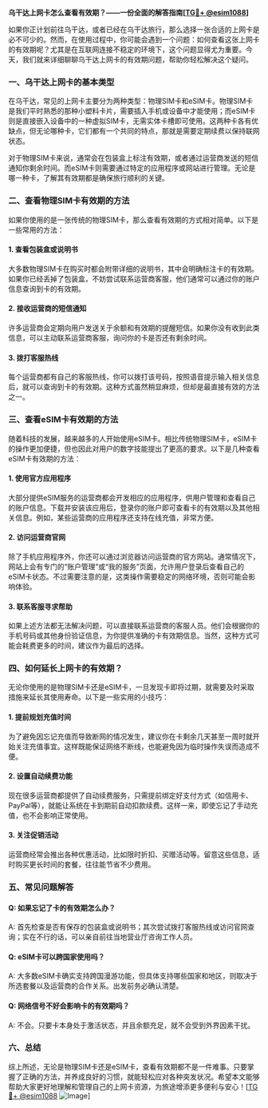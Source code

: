 **乌干达上网卡怎么查看有效期？——一份全面的解答指南[[TG💪+ @esim1088](https://t.me/s/esim1088)]**

如果你正计划前往乌干达，或者已经在乌干达旅行，那么选择一张合适的上网卡是必不可少的。然而，在使用过程中，你可能会遇到一个问题：如何查看这张上网卡的有效期呢？尤其是在互联网连接不稳定的环境下，这个问题显得尤为重要。今天，我们就来详细聊聊乌干达上网卡的有效期问题，帮助你轻松解决这个疑问。

### 一、乌干达上网卡的基本类型

在乌干达，常见的上网卡主要分为两种类型：物理SIM卡和eSIM卡。物理SIM卡是我们平时熟悉的那种小塑料卡片，需要插入手机或设备中才能使用；而eSIM卡则是直接嵌入设备中的一种虚拟SIM卡，无需实体卡槽即可使用。这两种卡各有优缺点，但无论哪种卡，它们都有一个共同的特点，那就是需要定期续费以保持联网状态。

对于物理SIM卡来说，通常会在包装盒上标注有效期，或者通过运营商发送的短信通知你剩余时间。而eSIM卡则需要通过特定的应用程序或网站进行管理。无论是哪一种卡，了解其有效期都是确保旅行顺利的关键。

### 二、查看物理SIM卡有效期的方法

如果你使用的是一张传统的物理SIM卡，那么查看有效期的方式相对简单。以下是一些常用的方法：

#### 1. 查看包装盒或说明书

大多数物理SIM卡在购买时都会附带详细的说明书，其中会明确标注卡的有效期。如果你已经丢掉了包装盒，不妨尝试联系运营商客服，他们通常可以通过你的账户信息查询到卡的有效期。

#### 2. 接收运营商的短信通知

许多运营商会定期向用户发送关于余额和有效期的提醒短信。如果你没有收到此类信息，可以主动联系运营商客服，询问你的卡是否还有剩余时间。

#### 3. 拨打客服热线

每个运营商都有自己的客服热线，你可以拨打该号码，按照语音提示输入相关信息后，就可以查询到卡的有效期。这种方式虽然稍显麻烦，但却是最直接有效的方法之一。

### 三、查看eSIM卡有效期的方法

随着科技的发展，越来越多的人开始使用eSIM卡。相比传统物理SIM卡，eSIM卡的操作更加便捷，但也因此对用户的数字技能提出了更高的要求。以下是几种查看eSIM卡有效期的方法：

#### 1. 使用官方应用程序

大部分提供eSIM服务的运营商都会开发相应的应用程序，供用户管理和查看自己的账户信息。下载并安装该应用后，登录你的账户即可查看卡的有效期以及其他相关信息。例如，某些运营商的应用程序还支持在线充值，非常方便。

#### 2. 访问运营商官网

除了手机应用程序外，你还可以通过浏览器访问运营商的官方网站。通常情况下，网站上会有专门的“账户管理”或“我的服务”页面，允许用户登录后查看自己的eSIM卡状态。不过需要注意的是，这类操作需要稳定的网络环境，否则可能会影响体验。

#### 3. 联系客服寻求帮助

如果上述方法都无法解决问题，可以直接联系运营商的客服人员。他们会根据你的手机号码或其他身份验证信息，为你提供准确的卡有效期信息。当然，这种方式可能会耗费更多的时间，建议作为最后的选择。

### 四、如何延长上网卡的有效期？

无论你使用的是物理SIM卡还是eSIM卡，一旦发现卡即将过期，就需要及时采取措施来延长其使用寿命。以下是一些实用的小技巧：

#### 1. 提前规划充值时间

为了避免因忘记充值而导致断网的情况发生，建议你在卡剩余几天甚至一周时就开始关注充值事宜。这样既能保证网络不断线，也能避免因为临时操作失误而造成不便。

#### 2. 设置自动续费功能

现在很多运营商都提供了自动续费服务，只需提前绑定好支付方式（如信用卡、PayPal等），就能让系统在卡到期前自动扣款续费。这样一来，即使忘记了手动充值，也不会影响正常使用。

#### 3. 关注促销活动

运营商经常会推出各种优惠活动，比如限时折扣、买赠活动等。留意这些信息，适时购买更长时间的套餐，往往能节省不少费用。

### 五、常见问题解答

#### Q: 如果忘记了卡的有效期怎么办？
A: 首先检查是否有保存的包装盒或说明书；其次尝试拨打客服热线或访问官网查询；实在不行的话，可以亲自前往当地营业厅咨询工作人员。

#### Q: eSIM卡可以跨国家使用吗？
A: 大多数eSIM卡确实支持跨国漫游功能，但具体支持哪些国家和地区，则取决于所选套餐以及运营商的合作关系。出发前务必确认清楚。

#### Q: 网络信号不好会影响卡的有效期吗？
A: 不会。只要卡本身处于激活状态，并且余额充足，就不会受到外界因素干扰。

### 六、总结

综上所述，无论是物理SIM卡还是eSIM卡，查看有效期都不是一件难事。只要掌握了正确的方法，并养成良好的习惯，就能轻松应对各种突发状况。希望本文能够帮助大家更好地理解和管理自己的上网卡资源，为旅途增添更多便利与安心！[[TG💪+ @esim1088](https://t.me/s/esim1088) ![Image](https://i.postimg.cc/4NQfJmqS/Snipaste-2025-05-13-00-14-12.png)]
